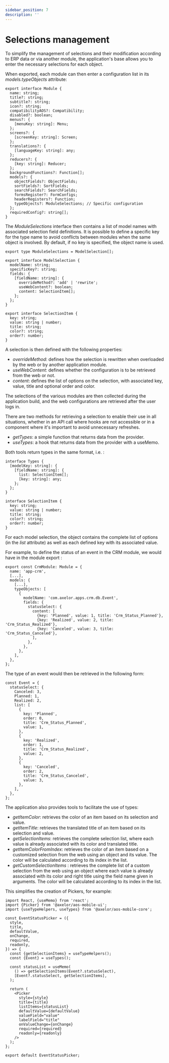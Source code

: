 ```yaml
---
sidebar_position: 7
description: ''
---
```


# Selections management

To simplify the management of selections and their modification according to ERP data or via another module, the application's base allows you to enter the necessary selections for each object.

When exported, each module can then enter a configuration list in its _models.typeObjects_ attribute:

```tsx
export interface Module {
  name: string;
  title?: string;
  subtitle?: string;
  icon?: string;
  compatibilityAOS?: Compatibility;
  disabled?: boolean;
  menus?: {
    [menuKey: string]: Menu;
  };
  screens?: {
    [screenKey: string]: Screen;
  };
  translations?: {
    [languageKey: string]: any;
  };
  reducers?: {
    [key: string]: Reducer;
  };
  backgroundFunctions?: Function[];
  models?: {
    objectFields?: ObjectFields;
    sortFields?: SortFields;
    searchFields?: SearchFields;
    formsRegister?: FormConfigs;
    headerRegisters?: Function;
    typeObjects?: ModuleSelections; // Specific configuration
  };
  requiredConfig?: string[];
}
```

The _ModuleSelections_ interface then contains a list of model names with associated selection field definitions. It is possible to define a specific key for the type name to avoid conflicts between modules when the same object is involved. By default, if no key is specified, the object name is used.

```tsx
export type ModuleSelections = ModelSelection[];

export interface ModelSelection {
  modelName: string;
  specificKey?: string;
  fields: {
    [fieldName: string]: {
      overrideMethod?: 'add' | 'rewrite';
      useWebContent?: boolean;
      content: SelectionItem[];
    };
  };
}

export interface SelectionItem {
  key: string;
  value: string | number;
  title: string;
  color?: string;
  order?: number;
}
```

A selection is then defined with the following properties:

- _overrideMethod_: defines how the selection is rewritten when overloaded by the web or by another application module.
- _useWebContent_: defines whether the configuration is to be retrieved from the web or not.
- _content_: defines the list of options on the selection, with associated key, value, title and optional order and color.

The selections of the various modules are then collected during the application build, and the web configurations are retrieved after the user logs in.

There are two methods for retrieving a selection to enable their use in all situations, whether in an API call where hooks are not accessible or in a component where it's important to avoid unnecessary refreshes.

- _getTypes_: a simple function that returns data from the provider.
- _useTypes_: a hook that returns data from the provider with a useMemo.

Both tools return types in the same format, i.e. :

```tsx
interface Types {
  [modelKey: string]: {
    [fieldName: string]: {
      list: SelectionItem[];
      [key: string]: any;
    };
  };
}

interface SelectionItem {
  key: string;
  value: string | number;
  title: string;
  color?: string;
  order?: number;
}
```

For each model selection, the object contains the complete list of options (in the _list_ attribute) as well as each defined key with its associated value.

For example, to define the status of an event in the CRM module, we would have in the module export :

```tsx
export const CrmModule: Module = {
  name: 'app-crm',
  [...],
  models: {
    [...],
    typeObjects: [
      {
        modelName: 'com.axelor.apps.crm.db.Event',
        fields: {
          statusSelect: {
            content: [
              {key: 'Planned', value: 1, title: 'Crm_Status_Planned'},
              {key: 'Realized', value: 2, title: 'Crm_Status_Realized'},
              {key: 'Canceled', value: 3, title: 'Crm_Status_Canceled'},
            ],
          },
        },
      },
    ],
  },
};
```

The type of an event would then be retrieved in the following form:

```tsx
const Event = {
  statusSelect: {
    Canceled: 3,
    Planned: 1,
    Realized: 2,
    list: [
      {
        key: 'Planned',
        order: 0,
        title: 'Crm_Status_Planned',
        value: 1,
      },
      {
        key: 'Realized',
        order: 1,
        title: 'Crm_Status_Realized',
        value: 2,
      },
      {
        key: 'Canceled',
        order: 2,
        title: 'Crm_Status_Canceled',
        value: 3,
      },
    ],
  },
};
```

The application also provides tools to facilitate the use of types:

- _getItemColor_: retrieves the color of an item based on its selection and value.
- _getItemTitle_: retrieves the translated title of an item based on its selection and value.
- _getSelectionItems_: retrieves the complete selection list, where each value is already associated with its color and translated title.
- _getItemColorFromIndex_: retrieves the color of an item based on a customized selection from the web using an object and its value. The color will be calculated according to its index in the list.
- _getCustomSelectionItems_ : retrieves the complete list of a custom selection from the web using an object where each value is already associated with its color and right title using the field name given in arguments. The color will be calculated according to its index in the list.

This simplifies the creation of Pickers, for example:

```tsx
import React, {useMemo} from 'react';
import {Picker} from '@axelor/aos-mobile-ui';
import {useTypeHelpers, useTypes} from '@axelor/aos-mobile-core';

const EventStatusPicker = ({
  style,
  title,
  defaultValue,
  onChange,
  required,
  readonly,
}) => {
  const {getSelectionItems} = useTypeHelpers();
  const {Event} = useTypes();

  const statusList = useMemo(
    () => getSelectionItems(Event?.statusSelect),
    [Event?.statusSelect, getSelectionItems],
  );

  return (
    <Picker
      style={style}
      title={title}
      listItems={statusList}
      defaultValue={defaultValue}
      valueField="value"
      labelField="title"
      onValueChange={onChange}
      required={required}
      readonly={readonly}
    />
  );
};

export default EventStatusPicker;
```
